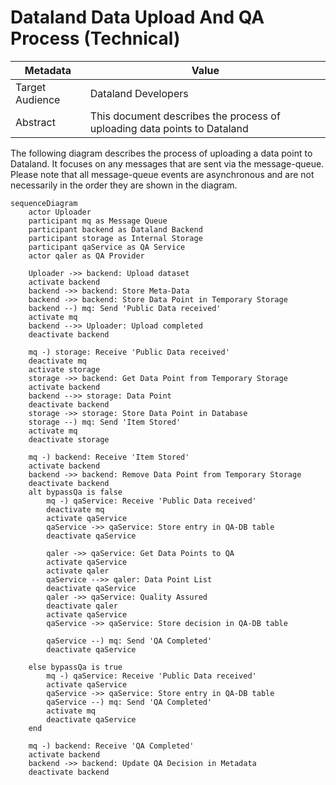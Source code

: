 # Dataland Data Upload And QA Process (Technical)
| Metadata        | Value                                                                                                                                                                                                                               |
|-----------------|-------------------------------------------------------------------------------------------------------------------------------------------------------------------------------------------------------------------------------------|
| Target Audience | Dataland Developers                                                                                                                                                                                                                 |
| Abstract        | This document describes the process of uploading data points to Dataland                                                                                                                                                            |


The following diagram describes the process of uploading a data point to Dataland. It focuses on any messages that are sent via the message-queue.
Please note that all message-queue events are asynchronous and are not necessarily in the order they are shown in the diagram.

```mermaid
sequenceDiagram
    actor Uploader
    participant mq as Message Queue
    participant backend as Dataland Backend
    participant storage as Internal Storage
    participant qaService as QA Service
    actor qaler as QA Provider

    Uploader ->> backend: Upload dataset
    activate backend
    backend ->> backend: Store Meta-Data
    backend ->> backend: Store Data Point in Temporary Storage
    backend --) mq: Send 'Public Data received'
    activate mq
    backend -->> Uploader: Upload completed
    deactivate backend

    mq -) storage: Receive 'Public Data received'
    deactivate mq
    activate storage
    storage ->> backend: Get Data Point from Temporary Storage
    activate backend
    backend -->> storage: Data Point
    deactivate backend
    storage ->> storage: Store Data Point in Database
    storage --) mq: Send 'Item Stored'
    activate mq
    deactivate storage

    mq -) backend: Receive 'Item Stored'
    activate backend
    backend ->> backend: Remove Data Point from Temporary Storage
    deactivate backend
    alt bypassQa is false
        mq -) qaService: Receive 'Public Data received'
        deactivate mq
        activate qaService
        qaService ->> qaService: Store entry in QA-DB table
        deactivate qaService

        qaler ->> qaService: Get Data Points to QA
        activate qaService
        activate qaler
        qaService -->> qaler: Data Point List
        deactivate qaService
        qaler ->> qaService: Quality Assured
        deactivate qaler
        activate qaService
        qaService ->> qaService: Store decision in QA-DB table

        qaService --) mq: Send 'QA Completed'
        deactivate qaService

    else bypassQa is true
        mq -) qaService: Receive 'Public Data received'
        activate qaService
        qaService ->> qaService: Store entry in QA-DB table
        qaService --) mq: Send 'QA Completed'
        activate mq
        deactivate qaService
    end

    mq -) backend: Receive 'QA Completed'
    activate backend
    backend ->> backend: Update QA Decision in Metadata
    deactivate backend
```